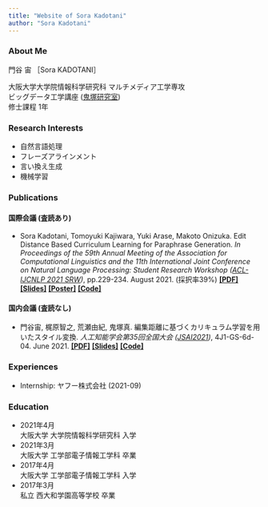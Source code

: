 ```yaml
---
title: "Website of Sora Kadotani"
author: "Sora Kadotani"
---
```


### About Me
門谷 宙 ［Sora KADOTANI］

大阪大学大学院情報科学研究科 マルチメディア工学専攻 \
ビッグデータ工学講座
([鬼塚研究室](http://www-bigdata.ist.osaka-u.ac.jp/ja/home/)) \
修士課程 1年


### Research Interests
* 自然言語処理
* フレーズアラインメント
* 言い換え生成
* 機械学習


### Publications
#### 国際会議 (査読あり)
* Sora Kadotani, Tomoyuki Kajiwara, Yuki Arase, Makoto Onizuka.
  Edit Distance Based Curriculum Learning for Paraphrase Generation.
  *In Proceedings of the 59th Annual Meeting of the Association for Computational Linguistics and the 11th International Joint Conference on Natural Language Processing: Student Research Workshop
  ([ACL-IJCNLP 2021 SRW](https://sites.google.com/view/acl-ijcnlp-2021-srw/))*, pp.229-234. August 2021. (採択率39%)
  **[[PDF]](https://aclanthology.org/2021.acl-srw.24/)**
  **[[Slides]](/pdf/acl2021srw_slides.pdf)**
  **[[Poster]](/pdf/acl2021srw_poster.pdf)**
  **[[Code]](https://github.com/kadotani-ist/cl_paraphrase)**

#### 国内会議 (査読なし)
* 門谷宙, 梶原智之, 荒瀬由紀, 鬼塚真.
  編集距離に基づくカリキュラム学習を用いたスタイル変換.
  *人工知能学会第35回全国大会 ([JSAI2021](https://www.ai-gakkai.or.jp/jsai2021/))*, 4J1-GS-6d-04. June 2021.
  **[[PDF]](https://www.jstage.jst.go.jp/article/pjsai/JSAI2021/0/JSAI2021_4J1GS6d04/_article/-char/ja/)**
  **[[Slides]](/pdf/jsai2021_slides.pdf)**
  **[[Code]](https://github.com/kadotani-ist/cl_paraphrase)**


### Experiences
* Internship: ヤフー株式会社 (2021-09)


### Education
* 2021年4月  \
  大阪大学 大学院情報科学研究科 入学
* 2021年3月  \
  大阪大学 工学部電子情報工学科 卒業
* 2017年4月  \
  大阪大学 工学部電子情報工学科 入学
* 2017年3月  \
  私立 西大和学園高等学校 卒業
